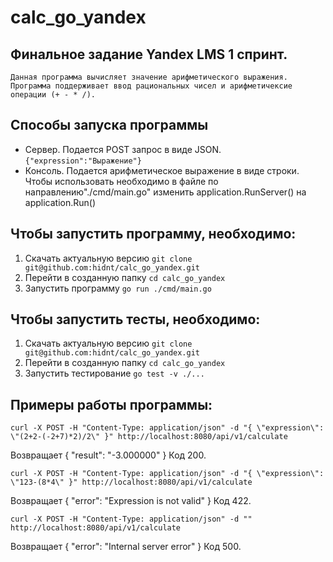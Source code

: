 # calc_go_yandex
## Финальное задание Yandex LMS 1 спринт.

    Данная программа вычисляет значение арифметического выражения.
    Программа поддерживает ввод рациональных чисел и арифметичексие операции (+ - * /).

## Способы запуска программы
+ Сервер. Подается POST запрос в виде JSON. `{"expression":"Выражение"}`
+ Консоль. Подается арифметическое выражение в виде строки. Чтобы использовать необходимо в файле по направлению"./cmd/main.go" изменить application.RunServer() на application.Run() 

## Чтобы запустить программу, необходимо:
1) Скачать актуальную версию `git clone git@github.com:hidnt/calc_go_yandex.git`
2) Перейти в созданную папку `cd calc_go_yandex`
3) Запустить программу `go run ./cmd/main.go`

## Чтобы запустить тесты, необходимо:
1) Скачать актуальную версию `git clone git@github.com:hidnt/calc_go_yandex.git`
2) Перейти в созданную папку `cd calc_go_yandex`
3) Запустить тестирование `go test -v ./...`

## Примеры работы программы:
    curl -X POST -H "Content-Type: application/json" -d "{ \"expression\": \"(2+2-(-2+7)*2)/2\" }" http://localhost:8080/api/v1/calculate

Возвращает
{
	"result": "-3.000000"
}
Код 200.

    curl -X POST -H "Content-Type: application/json" -d "{ \"expression\": \"123-(8*4\" }" http://localhost:8080/api/v1/calculate

Возвращает
{
	"error": "Expression is not valid"
}
Код 422.

    curl -X POST -H "Content-Type: application/json" -d "" http://localhost:8080/api/v1/calculate

Возвращает
{
	"error": "Internal server error"
} Код 500.
